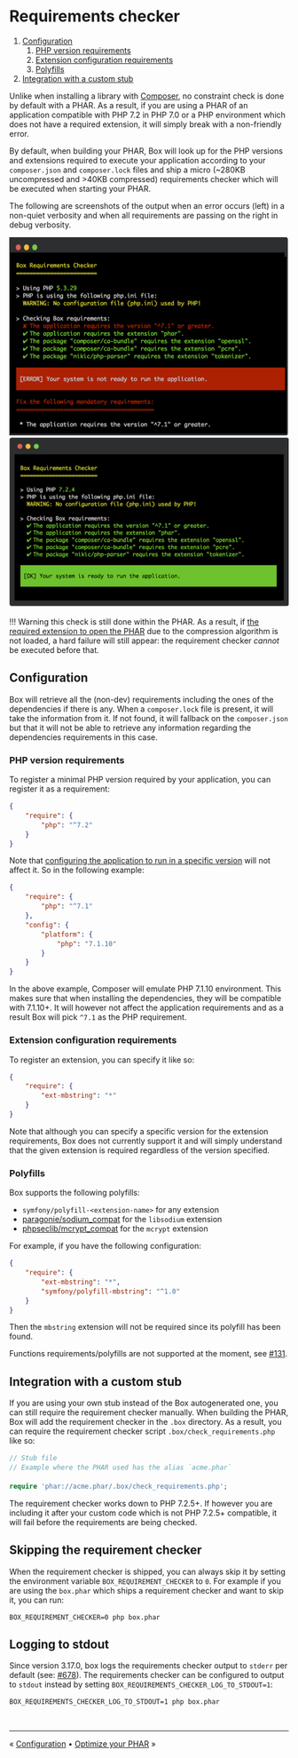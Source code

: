 # Requirements checker

1. [Configuration](#configuration)
    1. [PHP version requirements](#php-version-requirements)
    1. [Extension configuration requirements](#extension-configuration-requirements)
    1. [Polyfills](#polyfills)
1. [Integration with a custom stub](#integration-with-a-custom-stub)


Unlike when installing a library with [Composer][composer], no constraint check is done by default with a PHAR. As a
result, if you are using a PHAR of an application compatible with PHP 7.2 in PHP 7.0 or a PHP environment which does not
have a required extension, it will simply break with a non-friendly error.

By default, when building your PHAR, Box will look up for the PHP versions and extensions required to execute your
application according to your `composer.json` and `composer.lock` files and ship a micro (~280KB uncompressed and >40KB
compressed) requirements checker which will be executed when starting your PHAR.

The following are screenshots of the output when an error occurs (left) in a non-quiet verbosity and when all
requirements are passing on the right in debug verbosity.

![Requirements Checker KO](img/requirement-checker_1.png)
![Requirements Checker OK](img/requirement-checker_2.png)

!!! Warning
     this check is still done within the PHAR. As a result, if [the required extension to open the PHAR][compression]
     due to the compression algorithm is not loaded, a hard failure will still appear:
     the requirement checker _cannot_ be executed before that.


## Configuration

Box will retrieve all the (non-dev) requirements including the ones of the dependencies if there is any. When a
`composer.lock` file is present, it will take the information from it. If not found, it will fallback on the
`composer.json` but that it will not be able to retrieve any information regarding the dependencies requirements in this
case.

### PHP version requirements

To register a minimal PHP version required by your application, you can register it as a requirement:

```json
{
    "require": {
        "php": "^7.2"    
    }
}
```

Note that [configuring the application to run in a specific version][composer-platform-php] will not affect it. So in
the following example:

```json
{
    "require": {
        "php": "^7.1"    
    },
    "config": {
        "platform": {
            "php": "7.1.10"
        }
    }
}
```

In the above example, Composer will emulate PHP 7.1.10 environment. This makes sure that when installing the
dependencies, they will be compatible with 7.1.10+. It will however not affect the application requirements and as a
result Box will pick `^7.1` as the PHP requirement.


### Extension configuration requirements

To register an extension, you can specify it like so:

```json
{
    "require": {
        "ext-mbstring": "*"    
    }
}
```

Note that although you can specify a specific version for the extension requirements, Box does not currently support it
and will simply understand that the given extension is required regardless of the version specified.


### Polyfills

Box supports the following polyfills:

- `symfony/polyfill-<extension-name>` for any extension
- [paragonie/sodium_compat][paragonie sodium_compat] for the `libsodium` extension
- [phpseclib/mcrypt_compat][phpseclib mcrypt_compat] for the `mcrypt` extension

For example, if you have the following configuration:

```json
{
    "require": {
        "ext-mbstring": "*",
        "symfony/polyfill-mbstring": "^1.0" 
    }
}
```

Then the `mbstring` extension will not be required since its polyfill has been found.

Functions requirements/polyfills are not supported at the moment, see [#131][#131].


## Integration with a custom stub

If you are using your own stub instead of the Box autogenerated one, you can still require the requirement checker
manually. When building the PHAR, Box will add the requirement checker in the `.box` directory. As a result, you can
require the requirement checker script `.box/check_requirements.php` like so:

```php
// Stub file
// Example where the PHAR used has the alias `acme.phar`

require 'phar://acme.phar/.box/check_requirements.php';
```

The requirement checker works down to PHP 7.2.5+. If however you are including it after your custom code which is not
PHP 7.2.5+ compatible, it will fail before the requirements are being checked.


## Skipping the requirement checker

When the requirement checker is shipped, you can always skip it by setting the environment variable
`BOX_REQUIREMENT_CHECKER` to `0`. For example if you are using the `box.phar` which ships a requirement checker and want
to skip it, you can run:

```shell
BOX_REQUIREMENT_CHECKER=0 php box.phar 
```


## Logging to stdout

Since version 3.17.0, box logs the requirements checker output to `stderr` per default (see: [#678](https://github.com/box-project/box/issues/678)).
The requirements checker can be configured to output to `stdout` instead by setting `BOX_REQUIREMENTS_CHECKER_LOG_TO_STDOUT=1`:

```shell
BOX_REQUIREMENTS_CHECKER_LOG_TO_STDOUT=1 php box.phar
```


<br />
<hr />

« [Configuration](configuration.md#configuration) • [Optimize your PHAR](optimizations.md#optimize-your-phar) »


[composer]: https://getcomposer.org/
[compression]: configuration.md#compression-algorithm-compression
[composer-platform-php]: https://getcomposer.org/doc/06-config.md#platform
[paragonie sodium_compat]: https://github.com/paragonie/sodium_compat
[phpseclib mcrypt_compat]: https://github.com/phpseclib/mcrypt_compat
[#131]: https://github.com/humbug/box/issues/131
